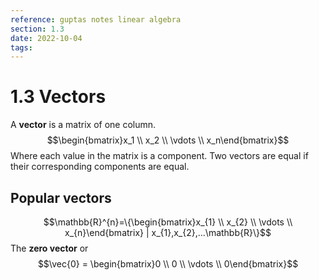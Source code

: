 ```yaml
---
reference: guptas notes linear algebra
section: 1.3
date: 2022-10-04
tags: 
---
```



# 1.3 Vectors
A **vector** is a matrix of one column.
$$\begin{bmatrix}x_1 \\ x_2 \\ \vdots  \\ x_n\end{bmatrix}$$
Where each value in the matrix is a component.
Two vectors are equal if their corresponding components are equal.

## Popular vectors
$$\mathbb{R}^{n}=\{\begin{bmatrix}x_{1} \\ x_{2} \\ \vdots \\ x_{n}\end{bmatrix} | x_{1},x_{2},...\mathbb{R}\}$$
The **zero vector** or
$$\vec{0} = \begin{bmatrix}0 \\ 0 \\ \vdots  \\ 0\end{bmatrix}$$


